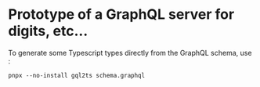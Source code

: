 # Prototype of a GraphQL server for digits, etc...

To generate some Typescript types directly from the GraphQL schema, use :

```
pnpx --no-install gql2ts schema.graphql
```

